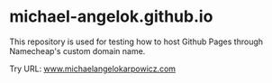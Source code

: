 # michael-angelok.github.io

This repository is used for testing how to host Github Pages through Namecheap's custom domain name.

Try URL: www.michaelangelokarpowicz.com
